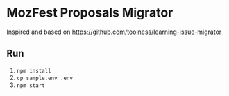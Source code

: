 # MozFest Proposals Migrator

Inspired and based on https://github.com/toolness/learning-issue-migrator

## Run

1. `npm install`
2. `cp sample.env .env`
3. `npm start`

